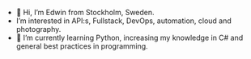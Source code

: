- 👋 Hi, I’m Edwin from Stockholm, Sweden.
-    I’m interested in API:s, Fullstack, DevOps, automation, cloud and photography.
- 🌱 I’m currently learning Python, increasing my knowledge in C# and general best practices in programming. 

<!---
- 📫 How to reach me ...
--->
<!---
Ereperez/Ereperez is a ✨ special ✨ repository because its `README.md` (this file) appears on your GitHub profile.
You can click the Preview link to take a look at your changes.
--->
